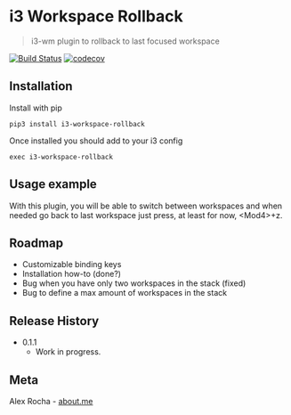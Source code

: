 # i3 Workspace Rollback
> i3-wm plugin to rollback to last focused workspace

[![Build Status](https://travis-ci.org/alexrochas/i3-workspace-rollback.svg?branch=master)](https://travis-ci.org/alexrochas/i3-workspace-rollback)
[![codecov](https://codecov.io/gh/alexrochas/i3-workspace-rollback/branch/master/graph/badge.svg)](https://codecov.io/gh/alexrochas/i3-workspace-rollback)

## Installation 

Install with pip

```
pip3 install i3-workspace-rollback
```

Once installed you should add to your i3 config

```
exec i3-workspace-rollback
```

## Usage example

With this plugin, you will be able to switch between workspaces and when needed go back to last workspace just press, at least for now, \<Mod4>+z.

## Roadmap

* Customizable binding keys
* Installation how-to (done?)
* Bug when you have only two workspaces in the stack (fixed)
* Bug to define a max amount of workspaces in the stack

## Release History

* 0.1.1
    * Work in progress.

## Meta

Alex Rocha - [about.me](http://about.me/alex.rochas)
